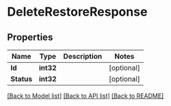# DeleteRestoreResponse

## Properties

Name | Type | Description | Notes
------------ | ------------- | ------------- | -------------
**Id** | **int32** |  | [optional] 
**Status** | **int32** |  | [optional] 

[[Back to Model list]](../README.md#documentation-for-models) [[Back to API list]](../README.md#documentation-for-api-endpoints) [[Back to README]](../README.md)


